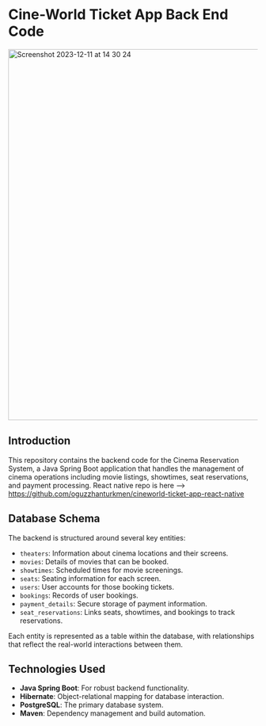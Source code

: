 # Cine-World Ticket App Back End Code
<img width="749" alt="Screenshot 2023-12-11 at 14 30 24" src="https://github.com/oguzzhanturkmen/cine-world-ticket-app-be-spring/assets/111460897/133a4db8-27b1-44b1-8a4d-780566cac733">


## Introduction
This repository contains the backend code for the Cinema Reservation System, a Java Spring Boot application that handles the management of cinema operations including movie listings, showtimes, seat reservations, and payment processing.
React native repo is here --> https://github.com/oguzzhanturkmen/cineworld-ticket-app-react-native



## Database Schema
The backend is structured around several key entities:
- `theaters`: Information about cinema locations and their screens.
- `movies`: Details of movies that can be booked.
- `showtimes`: Scheduled times for movie screenings.
- `seats`: Seating information for each screen.
- `users`: User accounts for those booking tickets.
- `bookings`: Records of user bookings.
- `payment_details`: Secure storage of payment information.
- `seat_reservations`: Links seats, showtimes, and bookings to track reservations.

Each entity is represented as a table within the database, with relationships that reflect the real-world interactions between them.

## Technologies Used
- **Java Spring Boot**: For robust backend functionality.
- **Hibernate**: Object-relational mapping for database interaction.
- **PostgreSQL**: The primary database system.
- **Maven**: Dependency management and build automation.
